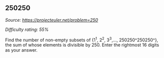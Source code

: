 250250
------

*Source: https://projecteuler.net/problem=250*


*Difficulty rating: 55%*

Find the number of non-empty subsets of {1<sup>1</sup>, 2<sup>2</sup>, 3<sup>3</sup>,...,
250250^250250^}, the sum of whose elements is divisible by 250. Enter
the rightmost 16 digits as your answer.
